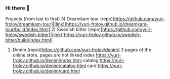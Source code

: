 ### Hi there 👋
Projects (from last to first)
3) Dreamkam tour (repo)[https://github.com/yuri-frolov/dreamkam-tour]|(link)[https://yuri-frolov.github.io/dreamkam-tour/build/index.html]
2) Swedish bitter (repo)[https://github.com/yuri-frolov/swedish-bitter]|(link)[https://yuri-frolov.github.io/swedish-bitter/build/index.html]
1) Denim (repo)[https://github.com/yuri-frolov/denim]
    3 pages of the online store. pages are not linked
    index https://yuri-frolov.github.io/denim/index.html
    catalog https://yuri-frolov.github.io/denim/catalog.html
    card https://yuri-frolov.github.io/denim/card.html
<!--
**yuri-frolov/yuri-frolov** is a ✨ _special_ ✨ repository because its `README.md` (this file) appears on your GitHub profile.

Here are some ideas to get you started:

- 🔭 I’m currently working on ...
- 🌱 I’m currently learning ...
- 👯 I’m looking to collaborate on ...
- 🤔 I’m looking for help with ...
- 💬 Ask me about ...
- 📫 How to reach me: ...
- 😄 Pronouns: ...
- ⚡ Fun fact: ...
-->
